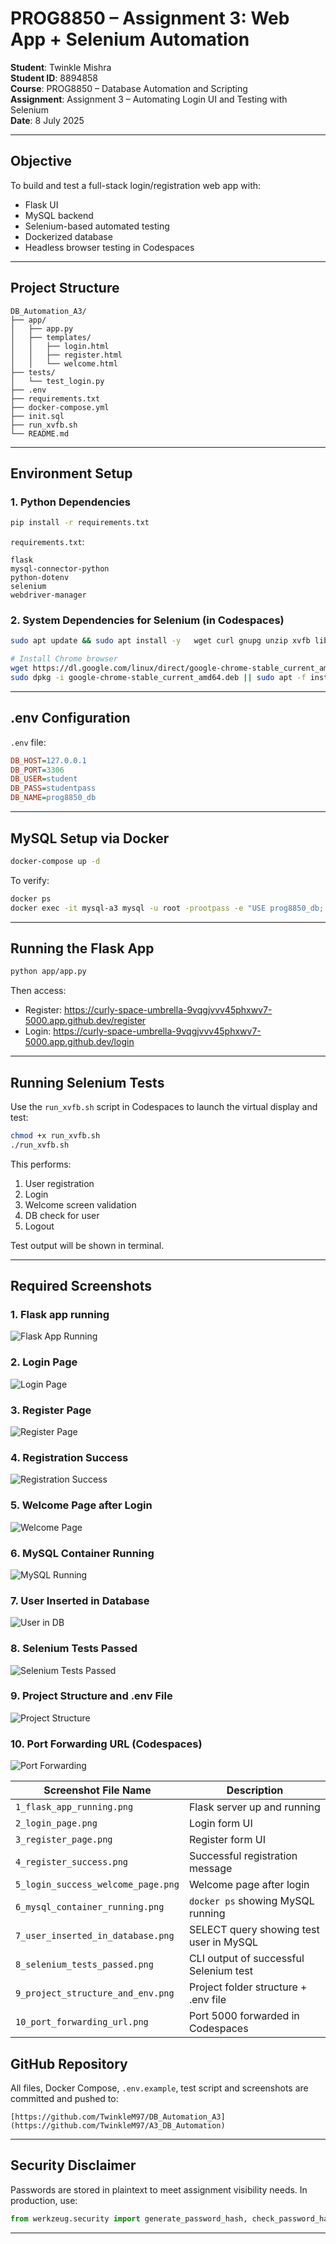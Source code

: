 
# PROG8850 – Assignment 3: Web App + Selenium Automation

**Student**: Twinkle Mishra  
**Student ID**: 8894858  
**Course**: PROG8850 – Database Automation and Scripting  
**Assignment**: Assignment 3 – Automating Login UI and Testing with Selenium  
**Date**: 8 July 2025

---

## Objective

To build and test a full-stack login/registration web app with:
- Flask UI
- MySQL backend
- Selenium-based automated testing
- Dockerized database
- Headless browser testing in Codespaces

---

## Project Structure

```
DB_Automation_A3/
├── app/
│   ├── app.py
│   ├── templates/
│   │   ├── login.html
│   │   ├── register.html
│   │   └── welcome.html
├── tests/
│   └── test_login.py
├── .env
├── requirements.txt
├── docker-compose.yml
├── init.sql
├── run_xvfb.sh
└── README.md
```

---

## Environment Setup

### 1. Python Dependencies
```bash
pip install -r requirements.txt
```

`requirements.txt`:
```
flask
mysql-connector-python
python-dotenv
selenium
webdriver-manager
```

### 2. System Dependencies for Selenium (in Codespaces)

```bash
sudo apt update && sudo apt install -y   wget curl gnupg unzip xvfb libxi6 libgconf-2-4 libnss3 libxss1 libappindicator1 libindicator7   fonts-liberation libatk-bridge2.0-0 libgtk-3-0

# Install Chrome browser
wget https://dl.google.com/linux/direct/google-chrome-stable_current_amd64.deb
sudo dpkg -i google-chrome-stable_current_amd64.deb || sudo apt -f install -y
```

---

##  .env Configuration

`.env` file:
```ini
DB_HOST=127.0.0.1
DB_PORT=3306
DB_USER=student
DB_PASS=studentpass
DB_NAME=prog8850_db
```

---

## MySQL Setup via Docker

```bash
docker-compose up -d
```

To verify:
```bash
docker ps
docker exec -it mysql-a3 mysql -u root -prootpass -e "USE prog8850_db; SHOW TABLES;"
```

---

## Running the Flask App

```bash
python app/app.py
```

Then access:
- Register: https://curly-space-umbrella-9vqgjvvv45phxwv7-5000.app.github.dev/register
- Login: https://curly-space-umbrella-9vqgjvvv45phxwv7-5000.app.github.dev/login

---

## Running Selenium Tests

Use the `run_xvfb.sh` script in Codespaces to launch the virtual display and test:

```bash
chmod +x run_xvfb.sh
./run_xvfb.sh
```

This performs:
1. User registration
2. Login
3. Welcome screen validation
4. DB check for user
5. Logout

Test output will be shown in terminal.

---
##  Required Screenshots

### 1. Flask app running
![Flask App Running](screenshots/1_flask_app_running.png)

### 2. Login Page
![Login Page](screenshots/2_login_page.png)

### 3. Register Page
![Register Page](screenshots/3_register_page.png)

### 4. Registration Success
![Registration Success](screenshots/4_register_success.png)

### 5. Welcome Page after Login
![Welcome Page](screenshots/5_login_success_welcome_page.png)

### 6. MySQL Container Running
![MySQL Running](screenshots/6_mysql_container_running.png)

### 7. User Inserted in Database
![User in DB](screenshots/7_user_inserted_in_database.png)

### 8. Selenium Tests Passed
![Selenium Tests Passed](screenshots/8_selenium_tests_passed.png)

### 9. Project Structure and .env File
![Project Structure](screenshots/9_project_structure_and_env.png)

### 10. Port Forwarding URL (Codespaces)
![Port Forwarding](screenshots/10_port_forwarding_url.png)


| Screenshot File Name                 | Description                              |
|--------------------------------------|------------------------------------------|
| `1_flask_app_running.png`            | Flask server up and running              |
| `2_login_page.png`                   | Login form UI                            |
| `3_register_page.png`                | Register form UI                         |
| `4_register_success.png`            | Successful registration message          |
| `5_login_success_welcome_page.png`  | Welcome page after login                 |
| `6_mysql_container_running.png`     | `docker ps` showing MySQL running        |
| `7_user_inserted_in_database.png`   | SELECT query showing test user in MySQL  |
| `8_selenium_tests_passed.png`       | CLI output of successful Selenium test   |
| `9_project_structure_and_env.png`   | Project folder structure + .env file     |
| `10_port_forwarding_url.png`        | Port 5000 forwarded in Codespaces        |


## GitHub Repository

All files, Docker Compose, `.env.example`, test script and screenshots are committed and pushed to:

`[https://github.com/TwinkleM97/DB_Automation_A3](https://github.com/TwinkleM97/A3_DB_Automation)` 

---

## Security Disclaimer

Passwords are stored in plaintext to meet assignment visibility needs. In production, use:
```python
from werkzeug.security import generate_password_hash, check_password_hash
```

---

